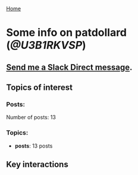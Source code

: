 [Home](https://kelu124.github.io/echommunity/)

# Some info on __patdollard__ (_@U3B1RKVSP_)


## [Send me a Slack Direct message](https://echopen.slack.com/messages/@patdollard/).

## Topics of interest

### Posts: 

Number of posts: 13

### Topics:

* __posts__: 13 posts

## Key interactions 

